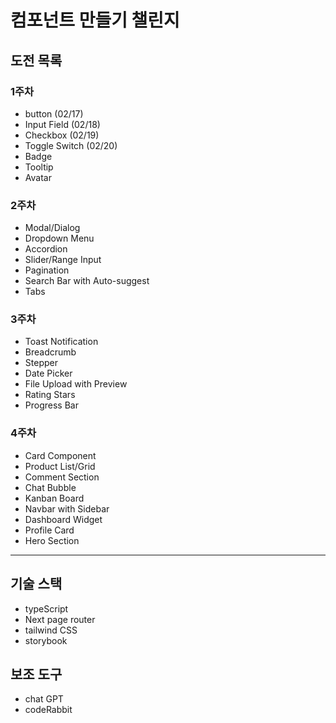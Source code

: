 # 컴포넌트 만들기 챌린지

## 도전 목록

### 1주차

- button (02/17)
- Input Field (02/18)
- Checkbox (02/19)
- Toggle Switch (02/20)
- Badge
- Tooltip
- Avatar

### 2주차

- Modal/Dialog
- Dropdown Menu
- Accordion
- Slider/Range Input
- Pagination
- Search Bar with Auto-suggest
- Tabs

### 3주차

- Toast Notification
- Breadcrumb
- Stepper
- Date Picker
- File Upload with Preview
- Rating Stars
- Progress Bar

### 4주차

- Card Component
- Product List/Grid
- Comment Section
- Chat Bubble
- Kanban Board
- Navbar with Sidebar
- Dashboard Widget
- Profile Card
- Hero Section

---

## 기술 스택

- typeScript
- Next page router
- tailwind CSS
- storybook

## 보조 도구

- chat GPT
- codeRabbit
